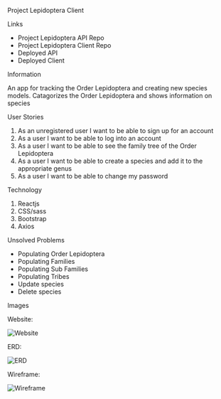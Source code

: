 Project Lepidoptera Client

Links

- Project Lepidoptera API Repo
- Project Lepidoptera Client Repo
- Deployed API
- Deployed Client

Information

An app for tracking the Order Lepidoptera and creating new species models.
Catagorizes the Order Lepidoptera and shows information on species


User Stories

1. As an unregistered user I want to be able to sign up for an account
2. As a user I want to be able to log into an account
3. As a user I want to be able to see the family tree of the Order Lepidoptera
4. As a user I want to be able to create a species and add it to the appropriate genus
5. As a user I want to be able to change my password

Technology

1. Reactjs
2. CSS/sass
3. Bootstrap
4. Axios

Unsolved Problems

- Populating Order Lepidoptera
- Populating Families
- Populating Sub Families
- Populating Tribes
- Update species
- Delete species

Images

Website:

![Website](https://i.imgur.com/xYfTNw7.png)

ERD:

![ERD](https://i.imgur.com/iloEfVB.jpg)

Wireframe:

![Wireframe](https://i.imgur.com/cQcMkQ5.jpg)
